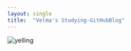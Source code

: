 ```yaml
---
layout: single
title:  "Velma's Studying-GitHubBlog"
---
```


![yelling](D:\VelmaGitHubBlog\LimYeongJin.github.io\images\2022-08-02-Velma's-Studying-GitHubBlog\yelling.png)
